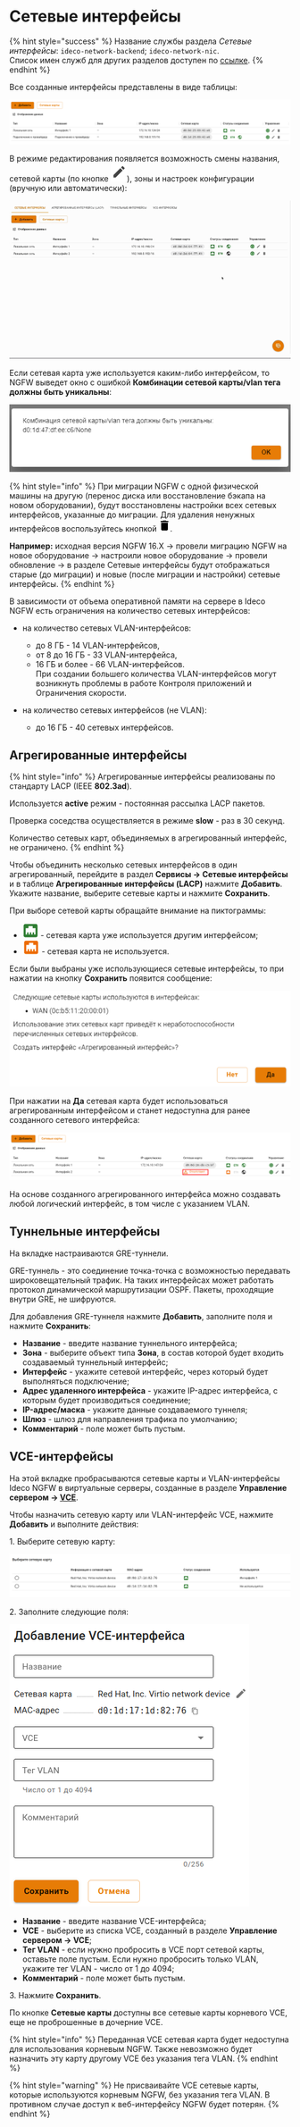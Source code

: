 # Сетевые интерфейсы

{% hint style="success" %}
Название службы раздела *Сетевые интерфейсы*: `ideco-network-backend`; `ideco-network-nic`. \
Список имен служб для других разделов доступен по [ссылке](/settings/server-management/terminal.md).
{% endhint %}

Все созданные интерфейсы представлены в виде таблицы:

![](/.gitbook/assets/network-interfaces1.png)

В режиме редактирования появляется возможность смены названия, сетевой карты (по кнопке ![](/.gitbook/assets/icon-edit.png)), зоны и настроек конфигурации (вручную или автоматически): 

![](/.gitbook/assets/network-interfaces.gif)

Если сетевая карта уже используется каким-либо интерфейсом, то NGFW выведет окно с ошибкой **Комбинации сетевой карты/vlan тега должны быть уникальны**:

![](/.gitbook/assets/network-interfaces4.png)

{% hint style="info" %}
При миграции NGFW с одной физической машины на другую (перенос диска или восстановление бэкапа на новом оборудовании), будут восстановлены настройки всех сетевых интерфейсов, указанные до миграции. Для удаления ненужных интерфейсов воспользуйтесь кнопкой ![](/.gitbook/assets/delete_icon.png).

**Например:** исходная версия NGFW 16.Х -> провели миграцию NGFW на новое оборудование -> настроили новое оборудование -> провели обновление -> в разделе Сетевые интерфейсы будут отображаться старые (до миграции) и новые (после миграции и настройки) сетевые интерфейсы.
{% endhint %}

В зависимости от объема оперативной памяти на сервере в Ideco NGFW есть ограничения на количество сетевых интерфейсов:

* на количество сетевых VLAN-интерфейсов:
  * до 8 ГБ - 14 VLAN-интерфейсов,
  * от 8 до 16 ГБ - 33 VLAN-интерфейса,
  * 16 ГБ и более - 66 VLAN-интерфейсов. \
При создании большего количества VLAN-интерфейсов могут возникнуть проблемы в работе Контроля приложений и Ограничения скорости.

* на количество сетевых интерфейсов (не VLAN):
  * до 16 ГБ - 40 сетевых интерфейсов.

## Агрегированные интерфейсы

{% hint style="info" %}
Агрегированные интерфейсы реализованы по стандарту LACP (IEEE **802.3ad**). 

Используется **active** режим - постоянная рассылка LACP пакетов. 

Проверка соседства осуществляется в режиме **slow** - раз в 30 секунд. 

Количество сетевых карт, объединяемых в агрегированный интерфейс, не ограничено.
{% endhint %}

Чтобы объединить несколько сетевых интерфейсов в один агрегированный, перейдите в раздел **Сервисы -> Сетевые интерфейсы** и в таблице **Агрегированные интерфейсы (LACP)** нажмите **Добавить**. Укажите название, выберите сетевые карты и нажмите **Сохранить**.

При выборе сетевой карты обращайте внимание на пиктограммы:

* ![](/.gitbook/assets/icon-agg1.png) - сетевая карта уже используется другим интерфейсом;
* ![](/.gitbook/assets/icon-agg.png) - сетевая карта не используется.

Если были выбраны уже использующиеся сетевые интерфейсы, то при нажатии на кнопку **Сохранить** появится сообщение:

![](/.gitbook/assets/aggregated.png)

При нажатии на **Да** сетевая карта будет использоваться агрегированным интерфейсом и станет недоступна для ранее созданного сетевого интерфейса:

![](/.gitbook/assets/aggregated1.png)

На основе созданного агрегированного интерфейса можно создавать любой логический интерфейс, в том числе с указанием VLAN.

## Туннельные интерфейсы

На вкладке настраиваются GRE-туннели. 

GRE-туннель - это соединение точка-точка c возможностью передавать широковещательный трафик. На таких интерфейсах может работать протокол динамической маршрутизации OSPF. Пакеты, проходящие внутри GRE, не шифруются.

Для добавления GRE-туннеля нажмите **Добавить**, заполните поля и нажмите **Сохранить**:
* **Название** - введите название туннельного интерфейса;
* **Зона** - выберите объект типа **Зона**, в состав которой будет входить создаваемый туннельный интерфейс;
* **Интерфейс** - укажите сетевой интерфейс, через который будет выполняться подключение;
* **Адрес удаленного интерфейса** - укажите IP-адрес интерфейса, с которым будет производиться соединение;
* **IP-адрес/маска** - укажите данные создаваемого туннеля;
* **Шлюз** - шлюз для направления трафика по умолчанию;
* **Комментарий** - поле может быть пустым.

## VCE-интерфейсы

На этой вкладке пробрасываются сетевые карты и VLAN-интерфейсы Ideco NGFW в виртуальные серверы, созданные в разделе **Управление сервером -> [VCE](/settings/server-management/vce.md)**.  

Чтобы назначить сетевую карту или VLAN-интерфейс VCE, нажмите **Добавить** и выполните действия:

1\. Выберите сетевую карту:

![](/.gitbook/assets/vce-interfaces.png)

2\. Заполните следующие поля:

![](/.gitbook/assets/vce-interfaces1.png)

* **Название** - введите название VCE-интерфейса;
* **VCE** - выберите из списка VCE, созданный в разделе **Управление сервером -> VCE**;
* **Тег VLAN** - если нужно пробросить в VCE порт сетевой карты, оставьте поле пустым. Если нужно пробросить только VLAN, укажите тег VLAN - число от 1 до 4094;
* **Комментарий** - поле может быть пустым.

3\. Нажмите **Сохранить**.

По кнопке **Сетевые карты** доступны все сетевые карты корневого VCE, еще не проброшенные в дочерние VCE.

{% hint style="info" %}
Переданная VCE сетевая карта будет недоступна для использования корневым NGFW. Также невозможно будет назначить эту карту другому VCE без указания тега VLAN. 
{% endhint %}

{% hint style="warning" %}
Не присваивайте VCE сетевые карты, которые используются корневым NGFW, без указания тега VLAN. В противном случае доступ к веб-интерфейсу NGFW будет потерян.
{% endhint %}

